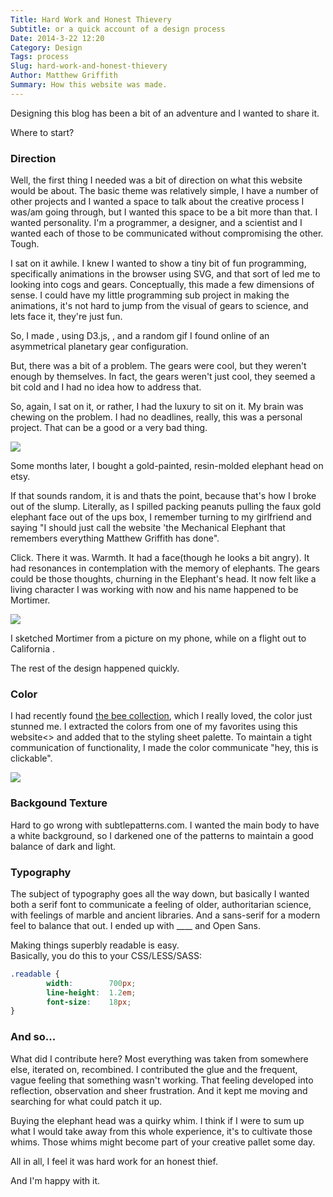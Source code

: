 ```yaml
---
Title: Hard Work and Honest Thievery
Subtitle: or a quick account of a design process
Date: 2014-3-22 12:20
Category: Design
Tags: process
Slug: hard-work-and-honest-thievery
Author: Matthew Griffith
Summary: How this website was made.
---
```

Designing this blog has been a bit of an adventure and I wanted to share it.

Where to start?  

### Direction


Well, the first thing I needed was a bit of direction on what this website would be about.  The basic theme was relatively simple, I have a number of other projects and I wanted a space to talk about the creative process I was/am going through, but I wanted this space to be a bit more than that.  I wanted personality.  I'm a programmer, a designer, and a scientist and I wanted each of those to be communicated without compromising the other.  Tough.

I sat on it awhile.  I knew I wanted to show a tiny bit of fun programming, specifically animations in the browser using SVG, and that sort of led me to looking into cogs and gears.  Conceptually, this made a few dimensions of sense.  I could have my little programming sub project in making the animations, it's not hard to jump from the visual of gears to science, and lets face it, they're just fun.




So, I made <this small gear library>, using D3.js, <this example>, and a random gif I found online of an asymmetrical planetary gear configuration.

But, there was a bit of a problem.  The gears were cool, but they weren't enough by themselves.  In fact, the gears weren't just cool, they seemed a bit cold and I had no idea how to address that.

So, again, I sat on it, or rather, I had the luxury to sit on it.  My brain was chewing on the problem.  I had no deadlines, really, this was a personal project.  That can be a good or a very bad thing.

<img class="right" src="/theme/img/MortimerAndI.jpg" />

Some months later, I bought a gold-painted, resin-molded elephant head on etsy.  

If that sounds random, it is and thats the point, because that's how I broke out of the slump.  Literally, as I spilled packing peanuts pulling the faux gold elephant face out of the ups box, I remember turning to my girlfriend and saying "I should just call the website 'the Mechanical Elephant that remembers everything Matthew Griffith has done".

Click.  There it was.  Warmth.  It had a face(though he looks a bit angry).  It had resonances in contemplation with the memory of elephants.  The gears could be those thoughts, churning in the Elephant's head.  It now felt like a living character I was working with now and his name happened to be Mortimer.

<img src="/theme/img/MortimerSketch2.png" />

I sketched Mortimer from a picture on my phone, while on a flight out to California . 

The rest of the design happened quickly.  

### Color

I had recently found [the bee collection](https://secure.flickr.com/photos/usgsbiml/), which I really loved, the color just stunned me.  I extracted the colors from one of my favorites using this website<> and added that to the styling sheet palette.  To maintain a tight communication of functionality, I made the color communicate "hey, this is clickable".

<img class="right" src="/theme/img/Bee.jpg" />

### Backgound Texture

Hard to go wrong with subtlepatterns.com.  I wanted the main body to have a white background, so I darkened one of the patterns to maintain a good balance of dark and light.

### Typography

The subject of typography goes all the way down, but basically I wanted both a serif font to communicate a feeling of older, authoritarian science, with feelings of marble and ancient libraries.  And a sans-serif for a modern feel to balance that out.  I ended up with ____  and Open Sans.

Making things superbly readable is easy.  
Basically, you do this to your CSS/LESS/SASS:

````css
.readable {
		width:        700px;
		line-height:  1.2em;
		font-size:    18px;
}
````

### And so...

What did I contribute here?  Most everything was taken from somewhere else, iterated on, recombined.  I contributed the glue and the frequent, vague feeling that something wasn't working.  That feeling developed into reflection, observation and sheer frustration.  And it kept me moving and searching for what could patch it up.


Buying the elephant head was a quirky whim.  I think if I were to sum up what I would take away from this whole experience, it's to cultivate those whims.  Those whims might become part of your creative pallet some day.

All in all, I feel it was hard work for an honest thief.

And I'm happy with it.









